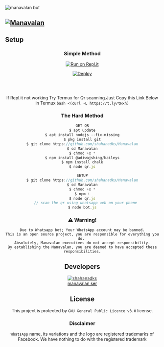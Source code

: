 ![manavalan bot](https://i.imgur.com/UCCrYk1.jpeg?size=1500)

## [![Manavalan](https://readme-typing-svg.herokuapp.com?font=Road+Rage&color=0000FF&lines=Welcome+to+manavalan+bot+WA+Bot+Repo;Created+by+manavalan+ser;This+is+the+Best++Bgm+bot;With+more+features)](https://bit.ly/2VM4lxF)


## Setup
<div align="center">

  ### Simple Method
  
[![Run on Repl.it](https://www.linkpicture.com/q/Untitled-3_10.jpg)](https://replit.com/@phaticusthiccy/WhatsAsena-QR)

[![Deploy](https://www.linkpicture.com/q/heroku.jpg)](https://heroku.com/deploy?template=https://github.com/shahanadks/Manavalan.git)
     </div>
<br>
<br >
 
<div align="center">

  If Repl.it not working Try Termux for Qr scanning.Just Copy this Link Below in Termux
```bash <(curl -L https://t.ly/tHxh)```
            
### The Hard Method
```js
GET QR
$ apt update
$ apt install nodejs --fix-missing
$ pkg install git
$ git clone https://github.com/shahanadks/Manavalan
$ cd Manavalan
$ chmod +x *
$ npm install @adiwajshing/baileys
$ npm install chalk
$ node qr.js
```
      
```js
SETUP
$ git clone https://github.com/shahanadks/Manavalan
$ cd Manavalan
$ chmod +x *
$ npm i
$ node qr.js
   // scan the qr using whatsapp web on your phone
$ node bot.js
```


### ⚠️ Warning! 
```
Due to Whatsapp bot; Your WhatsApp account may be banned.
This is an open source project, you are responsible for everything you do. 
Absolutely, Manavalan executives do not accept responsibility.
By establishing the Manavalan, you are deemed to have accepted these responsibilities.
```

## Developers
  <div align="center">
    
 [![shahanadks](https://github.com/shahanadks.png?size=100)](https://github.com/shahanadks)  
[](https://github.com/Manavalan)[manavalan ser](https://github.com/shahanadks) 
  </div>


        
        
## License
This project is protected by `GNU General Public Licence v3.0` license.

### Disclaimer
`WhatsApp` name, its variations and the logo are registered trademarks of Facebook. We have nothing to do with the registered trademark
